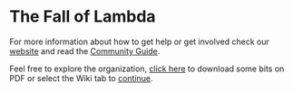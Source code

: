 # The Fall of Lambda
For more information about how to get help or get involved check our [website](https://nonsense.ws) and read the [Community Guide](https://github.com/nonsensews/guide/wiki).

Feel free to explore the organization, [click here](https://github.com/nonsensews/docs/raw/master/lambda-fall.pdf) to download some bits on PDF or select the Wiki tab to [continue](https://github.com/nonsensews/docs/wiki).
